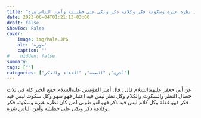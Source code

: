 ```yaml
---
title: "ثواب من كان نظره عبرة وسكوته فكر وكلامه ذكر وبكى على خطيئته وآمن الناس شره"
date: 2023-06-04T01:21:13+03:00
draft: false
ShowToc: False
cover:
    image: img/hala.JPG
    alt: 'صورة'
    caption: ''
#    hidden: false
summary: 
tags: [""]
categories: ["أخرى", "الصمت", "الدعاء والذكر"]
---
```


عن أبي جعفر عليهما‌السلام قال : قال أمير المؤمنين
عليه‌السلام جمع الخير كله في ثلاث خصال النظر والسكوت والكلام
وكل نظر ليس فيه اعتبار فهو سهو وكل سكوت ليس فيه فكر فهو غفلة
وكل كلام ليس فيه ذكر فهو لغو طوبى لمن كان نظره عبرة وسكوته فكر
وكلامه ذكر وبكى على خطيئته وأمن الناس شره.


